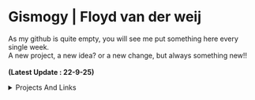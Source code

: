 # Gismogy | Floyd van der weij


As my github is quite empty, you will see me put something here every single week. <Br>
A new project, a new idea? or a new change, but always something new!!  <br><br>
<b>(Latest Update : 22-9-25)</b>

<details>
  
  <summary>Projects And Links</summary>
 <!-- **Quick Jump:** | [G](#g) [H](#h) -->

  ## H
  - [HedgeWars - RNG WARS](https://github.com/Gismogy/HW_rngWars)
    <details>
      At work we always played Hedgewars<br> and i created some special scripts to make the game more... chaotic and fun.<br>
      Writen in LUA.
      <img loading="lazy" src="https://raw.githubusercontent.com/hedgewars/hw/refs/heads/master/bin/hwsfile.ico">
    </details>
  ## G
  - [Gismogy Portofolio site](https://github.com/zmcx16)
  - [GoLang](#)
    <details>
      <summary>🌱 W.I.P </summary>
      A full front & backend Package for GO lang<br> writen with minimal packages thus native as possible <br><br>
      <b>The repository is currently private because i havent checked if there are API Keys and Sensitive data present in the code</b>
    </details>
  ## Z
  - [ZSH](https://github.com/Gismogy/cyberSpace)
    <details>
      ZSH Scripts for automation on Home PC
    </details>
</details>
<!--
**Gismogy/Gismogy** is a ✨ _special_ ✨ repository because its `README.md` (this file) appears on your GitHub profile.

-->
